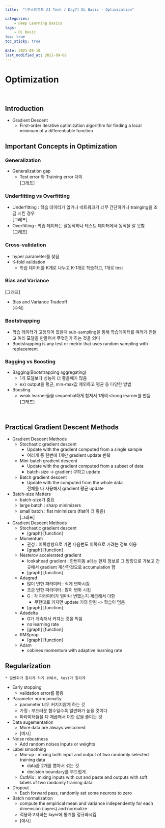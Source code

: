 ```yaml
---
title:  "[부스트캠프 AI Tech / Day7] DL Basic - Optimization"

categories:
	- Deep Learning Basics
tags:
	- DL Basic
toc: true
toc_sticky: true
 
date: 2021-08-10
last_modified_at: 2021-09-02
---
```


# Optimization  
<br>

## Introduction  
* Gradient Descent  
	* First-order iterative optimization algorithm for finding a local minimum of a differentiable function  
## Important Concepts in Optimization  
### Generalization  
* Generalization gap  
	* Test error 와 Training error 차이  
	[그래프]
### Underfitting vs Overfitting  
* Underfitting : 학습 데이터가 없거나 네트워크가 너무 간단하거나 trainging을 조금 시킨 경우  
[그래프]  
* Overfitting : 학습 데이터는 잘동작하나 테스트 데이터에서 동작을 잘 못함  
[그래프]  
### Cross-validation  
* hyper parameter를 찾음  
* K-fold validation  
	* 학습 데이터를 K개로 나누고 K-1개로 학습하고, 1개로 test  
### Bias and Variance  
[그래프]  
* Bias and Variance Tradeoff  
[수식]  
### Bootstrapping  
* 학습 데이터가 고정되어 있을때 sub-sampling을 통해 학습데이터를 여러개 만들고 여러 모델을 만들어서 무엇인가 하는 것을 의미  
* Bootstrapping is any test or metric that uses random sampling with replacement  
### Bagging vs Boosting  
* Bagging(Bootstrapping aggregating)  
	* 1개 모델보다 성능이 더 좋을때가 많음  
	* ex) output을 평균, min-max값 제외하고 평균 등 다양한 방법  
* Boosting  
	* weak learner들을 sequential하게 합쳐서 1개의 strong learner를 만듬  
[그래프]  
<br>

## Practical Gradient Descent Methods  
* Gradient Descent Methods  
	* Stochastic gradient descent  
		* Update with the gradient computed from a single sample  
		* 여러개 중 한번에 1개만 gradient update 반복  
	* Mini-batch gradient descent  
		* Update with the gradient computed from a subset of data  
		* batch-size -> gradient 구하고 update  
	* Batch gradient descent  
		* Update with the computed from the whole data  
		전체를 다 사용해서 gradient 평균 update  
* Batch-size Matters  
	* batch-size가 중요  
	* large batch : sharp minimizers  
	* small batch : flat minimizers (flat이 더 좋음)  
[그래프]  
* Gradient Descent Methods  
	* Stochastic gradient descent  
		* [graph] [function]    
	* Momentum  
		* 관성 : 이쪽방향으로 가면 다음번도 이쪽으로 가려는 정보 이용  
		* [graph] [function]  
	* Nesterov accelerated gradient  
		* lookahead gradient : 한번이동 a라는 현재 정보로 그 방향으로 가보고 간곳에서 gradient 계산한것으로 accumulation 함  
		* [graph] [function]  
	* Adagrad  
		* 많이 변한 파라미터 : 적게 변화시킴  
		* 조금 변한 파라미터 : 많이 변화 시킴  
		* G : 각 파라미터가 얼마나 변했는지 제곱해서 더함  
			* 무한대로 커지면 update 거의 안됨 -> 학습이 멈춤  
		* [graph] [function]
	* Adadelta  
		* G가 계속해서 커지는 것을 막음  
		* no learning rate  
		* [graph] [function]   
	* RMSprop  
		* [graph] [function]  
	* Adam  
		* cobines momentum with adaptive learning rate  
## Regularization  
	* 일반화가 잘되게 하기 위해서, test가 잘되게  
* Early stopping  
	* validation error를 활용  
* Parameter norm penalty  
	* parameter 너무 커지지않게 하는 것  
	* 가정 : 부드러운 함수일수록 일반화가 높을 것이다  
	* 파라미터들을 다 제곱해서 더한 값을 줄이는 것  
* Data augementation  
	* More data are always welcomed  
	* [예시]  
* Noise robustness  
	* Add random noises inputs or weights  
* Label smoothing  
	* Mix-up : mixing both input and output of two randomly selected training data  
		* data를 2개를 뽑아서 섞는 것  
		* decision boundary를 부드럽게  
	* CutMix : mixing inputs with cut and paste and outputs with soft labels of two randomly training data  
* Dropout  
	* Each forward pass, randomly set some neurons to zero  
* Batch normalization  
	* compute the empirical mean and variance independently for each dimension (layers) and normalize  
	* 적용하고자하는 layer에 통계를 정규화시킴  
	* [예시]  
    